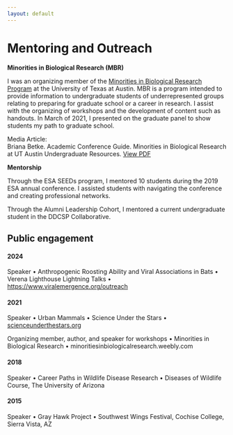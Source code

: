 ```yaml
---
layout: default
---
```

# Mentoring and Outreach

**Minorities in Biological Research (MBR)**

I was an organizing member of the [Minorities in Biological Research Program](https://minoritiesinbiologicalresearch.weebly.com) at the University of Texas at Austin. MBR is a program intended to provide information to undergraduate students of underrepresented groups relating to preparing for graduate school or a career in research. I assist with the organizing of workshops and the development of content such as handouts. In March of 2021, I presented on the graduate panel to show students my path to graduate school. 

Media Article:  
Briana Betke. Academic Conference Guide. Minorities in Biological Research at UT Austin Undergraduate Resources. [View PDF](https://minoritiesinbiologicalresearch.weebly.com/uploads/1/3/5/8/135801712/academic_conference_guide.pdf)

**Mentorship**

Through the ESA SEEDs program, I mentored 10 students during the 2019 ESA annual conference. I assisted students with navigating the conference and creating professional networks. 

Through the Alumni Leadership Cohort, I mentored a current undergraduate student in the DDCSP Collaborative.

## Public engagement

#### 2024
Speaker • Anthropogenic Roosting Ability and Viral Associations in Bats • Verena Lighthouse Lightning Talks • https://www.viralemergence.org/outreach

#### 2021
Speaker • Urban Mammals • Science Under the Stars • [scienceunderthestars.org](https://scienceunderthestars.org)

Organizing member, author, and speaker for workshops • Minorities in Biological Research • minoritiesinbiologicalresearch.weebly.com

#### 2018
Speaker • Career Paths in Wildlife Disease Research • Diseases of Wildlife Course, The University of Arizona

#### 2015 
Speaker •  Gray Hawk Project • Southwest Wings Festival, Cochise College, Sierra Vista, AZ